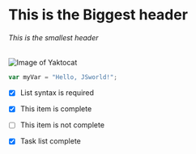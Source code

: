 # This is the Biggest header
###### This is the smallest header

![Image of Yaktocat](https://octodex.github.com/images/yaktocat.png)

``` javascript
var myVar = "Hello, JSworld!";
```


- [x] List syntax is required
- [x] This item is complete
- [ ] This item is not complete
- [x] Task list complete

